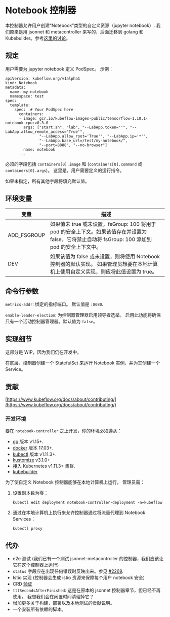 # Notebook 控制器

本控制器允许用户创建“Notebook”类型的自定义资源（jupyter notebook）.
我们原来是用 jsonnet 和 metacontroller 来写的，后面迁移到 golang 和
Kubebuilder。参考[这里的讨论](https://github.com/kubeflow/kubeflow/issues/2269)。

## 规定

用户需要为 jupyter notebook 定义 PodSpec。
示例：

```
apiVersion: kubeflow.org/v1alpha1
kind: Notebook
metadata:
  name: my-notebook
  namespace: test
spec:
  template:
    spec:  # Your PodSpec here
      containers:
      - image: gcr.io/kubeflow-images-public/tensorflow-1.10.1-notebook-cpu:v0.3.0
        args: ["start.sh", "lab", "--LabApp.token=''", "--LabApp.allow_remote_access='True'",
               "--LabApp.allow_root='True'", "--LabApp.ip='*'",
               "--LabApp.base_url=/test/my-notebook/",
               "--port=8888", "--no-browser"]
        name: notebook
      ...
```

必须的字段包括 `containers[0].image` 和 (`containers[0].command` 或 `containers[0].args`)。
这里是，用户需要定义的运行指令。

如果未指定，所有其他字段将填充默认值。

## 环境变量
|变量 | 描述 |
| --- | --- |
|ADD_FSGROUP| 如果值未 true 或未设置，fsGroup: 100 将用于 pod 的安全上下文。如果该值存在并设置为 false，它将禁止自动将 fsGroup: 100 添加到 pod 的安全上下文中。|
|DEV| 如果该值为 false 或未设置，则将使用 Notebook 控制器的默认实现。 如果管理员想要在本地计算机上使用自定义实现，则应将此值设置为 true。 |


   
## 命令行参数

`metrics-addr`: 绑定的指标端口。 默认值是 `:8080`.

`enable-leader-election`: 为控制器管理器启用领导者选举。 启用此功能将确保只有一个活动控制器管理器。默认值为 `false`。

## 实现细节

这部分是 WIP，因为我们仍在开发中。

在底层，控制器创建一个 StatefulSet 来运行 Notebook 实例，并为其创建一个 Service。

## 贡献

[https://www.kubeflow.org/docs/about/contributing/](https://www.kubeflow.org/docs/about/contributing/)

### 开发环境

要在 `notebook-controller` 之上开发，你的环境必须遵从：

- [go](https://golang.org/dl/) 版本 v1.15+.
- [docker](https://docs.docker.com/install/) 版本 17.03+.
- [kubectl](https://kubernetes.io/docs/tasks/tools/install-kubectl/) 版本 v1.11.3+.
- [kustomize](https://sigs.k8s.io/kustomize/docs/INSTALL.md) v3.1.0+
- 接入 Kubernetes v1.11.3+ 集群.
- [kubebuilder](https://book.kubebuilder.io/quick-start.html#installation)

为了使自定义 Notebook 控制器能够在本地计算机上运行，
管理员需：

1. 设置副本数为零： 
   ``` 
   kubectl edit deployment notebook-controller-deployment -n=kubeflow
   ```
2. 通过在本地计算机上执行来允许控制器通过将流量代理到 Notebook Services：
   ```
   kubectl proxy
   ```
## 代办

- e2e 测试 (我们已有一个测试 jsonnet-metacontroller 的控制器，我们应该让它在这个控制器上运行)
- `status` 字段应在出现任何错误时反映出来。参见 [#2269](https://github.com/kubeflow/kubeflow/issues/2269).
- Istio 实现 (控制器会生成 istio 资源来保障每个用户 notebook 安全)
- CRD [验证](https://github.com/kubeflow/kubeflow/blob/master/kubeflow/jupyter/notebooks.schema)
- `ttlSecondsAfterFinished`: 这是在原本的 jsonnet 控制器章节，但已经不再使用。 我想我们会在闲置时间清理掉它？
- 增加更多关于构建，部署以及本地测试的贡献说明。
- 一个安装所有依赖的脚本。
